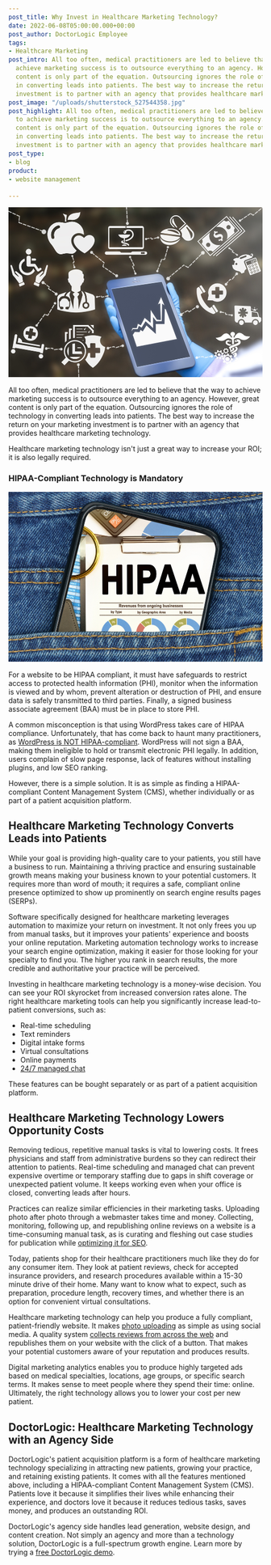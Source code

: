 ```yaml
---
post_title: Why Invest in Healthcare Marketing Technology?
date: 2022-06-08T05:00:00.000+00:00
post_author: DoctorLogic Employee
tags:
- Healthcare Marketing
post_intro: All too often, medical practitioners are led to believe that the way to
  achieve marketing success is to outsource everything to an agency. However, great
  content is only part of the equation. Outsourcing ignores the role of technology
  in converting leads into patients. The best way to increase the return on your marketing
  investment is to partner with an agency that provides healthcare marketing technology.
post_image: "/uploads/shutterstock_527544358.jpg"
post_highlight: All too often, medical practitioners are led to believe that the way
  to achieve marketing success is to outsource everything to an agency. However, great
  content is only part of the equation. Outsourcing ignores the role of technology
  in converting leads into patients. The best way to increase the return on your marketing
  investment is to partner with an agency that provides healthcare marketing technology.
post_type:
- blog
product:
- website management

---
```

![](/uploads/shutterstock_576494155.jpg)

All too often, medical practitioners are led to believe that the way to achieve marketing success is to outsource everything to an agency. However, great content is only part of the equation. Outsourcing ignores the role of technology in converting leads into patients. The best way to increase the return on your marketing investment is to partner with an agency that provides healthcare marketing technology.

Healthcare marketing technology isn't just a great way to increase your ROI; it is also legally required.

### **HIPAA-Compliant Technology is Mandatory**

![](/uploads/shutterstock_1903023223-1.jpg)

For a website to be HIPAA compliant, it must have safeguards to restrict access to protected health information (PHI), monitor when the information is viewed and by whom, prevent alteration or destruction of PHI, and ensure data is safely transmitted to third parties. Finally, a signed business associate agreement (BAA) must be in place to store PHI.

A common misconception is that using WordPress takes care of HIPAA compliance. Unfortunately, that has come back to haunt many practitioners, as [WordPress is NOT HIPAA-compliant](https://doctorlogic.com/blog/disadvantages-of-wordpress.html). WordPress will not sign a BAA, making them ineligible to hold or transmit electronic PHI legally. In addition, users complain of slow page response, lack of features without installing plugins, and low SEO ranking.

However, there is a simple solution. It is as simple as finding a HIPAA-compliant Content Management System (CMS), whether individually or as part of a patient acquisition platform.

## **Healthcare Marketing Technology Converts Leads into Patients**

While your goal is providing high-quality care to your patients, you still have a business to run. Maintaining a thriving practice and ensuring sustainable growth means making your business known to your potential customers. It requires more than word of mouth; it requires a safe, compliant online presence optimized to show up prominently on search engine results pages (SERPs).

Software specifically designed for healthcare marketing leverages automation to maximize your return on investment. It not only frees you up from manual tasks, but it improves your patients' experience and boosts your online reputation. Marketing automation technology works to increase your search engine optimization, making it easier for those looking for your specialty to find you. The higher you rank in search results, the more credible and authoritative your practice will be perceived.

Investing in healthcare marketing technology is a money-wise decision. You can see your ROI skyrocket from increased conversion rates alone. The right healthcare marketing tools can help you significantly increase lead-to-patient conversions, such as:

* Real-time scheduling
* Text reminders
* Digital intake forms
* Virtual consultations
* Online payments
* [24/7 managed chat](https://doctorlogic.com/growth-accelerators/medical-managed-chat)

These features can be bought separately or as part of a patient acquisition platform.

## **Healthcare Marketing Technology Lowers Opportunity Costs**

Removing tedious, repetitive manual tasks is vital to lowering costs. It frees physicians and staff from administrative burdens so they can redirect their attention to patients. Real-time scheduling and managed chat can prevent expensive overtime or temporary staffing due to gaps in shift coverage or unexpected patient volume. It keeps working even when your office is closed, converting leads after hours.

Practices can realize similar efficiencies in their marketing tasks. Uploading photo after photo through a webmaster takes time and money. Collecting, monitoring, following up, and republishing online reviews on a website is a time-consuming manual task, as is curating and fleshing out case studies for publication while [optimizing it for SEO](https://doctorlogic.com/medical-seo-search-amplifier).

Today, patients shop for their healthcare practitioners much like they do for any consumer item. They look at patient reviews, check for accepted insurance providers, and research procedures available within a 15-30 minute drive of their home. Many want to know what to expect, such as preparation, procedure length, recovery times, and whether there is an option for convenient virtual consultations.

Healthcare marketing technology can help you produce a fully compliant, patient-friendly website. It makes [photo uploading](https://doctorlogic.com/medical-website-content-multiplier/before-and-after-galleries) as simple as using social media. A quality system [collects reviews from across the web](https://doctorlogic.com/online-reputation-management-doctors) and republishes them on your website with the click of a button. That makes your potential customers aware of your reputation and produces results.

Digital marketing analytics enables you to produce highly targeted ads based on medical specialties, locations, age groups, or specific search terms. It makes sense to meet people where they spend their time: online. Ultimately, the right technology allows you to lower your cost per new patient.

## **DoctorLogic: Healthcare Marketing Technology with an Agency Side**

DoctorLogic's patient acquisition platform is a form of healthcare marketing technology specializing in attracting new patients, growing your practice, and retaining existing patients. It comes with all the features mentioned above, including a HIPAA-compliant Content Management System (CMS). Patients love it because it simplifies their lives while enhancing their experience, and doctors love it because it reduces tedious tasks, saves money, and produces an outstanding ROI.

DoctorLogic's agency side handles lead generation, website design, and content creation. Not simply an agency and more than a technology solution, DoctorLogic is a full-spectrum growth engine. Learn more by trying a [free DoctorLogic demo](https://growth.doctorlogic.com/get-a-demo).